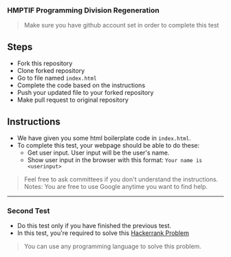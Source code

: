 ### HMPTIF Programming Division Regeneration

> Make sure you have github account set in order to complete this test

## Steps
+ Fork this repository
+ Clone forked repository
+ Go to file named `index.html`
+ Complete the code based on the instructions
+ Push your updated file to your forked repository
+ Make pull request to original repository

## Instructions
+ We have given you some html boilerplate code in `index.html`.
+ To complete this test, your webpage should be able to do these:
    * Get user input. User input will be the user's name. 
    * Show user input in the browser with this format: `Your name is <userinput>`

> Feel free to ask committees if you don't understand the instructions.
> Notes: You are free to use Google anytime you want to find help.

------------
### Second Test

* Do this test only if you have finished the previous test.
* In this test, you're required to solve this [Hackerrank Problem](https://www.hackerrank.com/challenges/mini-max-sum/problem)

> You can use any programming language to solve this problem.
